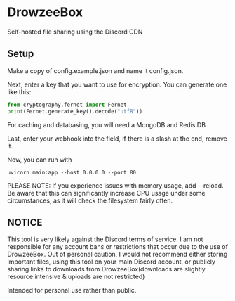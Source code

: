 # DrowzeeBox
Self-hosted file sharing using the Discord CDN
## Setup
Make a copy of config.example.json and name it config.json.

Next, enter a key that you want to use for encryption. You can generate one like this:
```python
from cryptography.fernet import Fernet
print(Fernet.generate_key().decode("utf8"))
```
For caching and databasing, you will need a MongoDB and Redis DB

Last, enter your webhook into the field, if there is a slash at the end, remove it.

Now, you can run with

```
uvicorn main:app --host 0.0.0.0 --port 80
```

PLEASE NOTE: If you experience issues with memory usage, add --reload. Be aware that this can significantly increase CPU usage under some circumstances, as it will check the filesystem fairly often.


## NOTICE
This tool is very likely against the Discord terms of service. I am not responsible for any account bans or restrictions that occur due to the use of DrowzeeBox. Out of personal caution, I would not recommend either storing important files, using this tool on your main Discord account, or publicly sharing links to downloads from DrowzeeBox(downloads are slightly resource intensive & uploads are not restricted)

Intended for personal use rather than public.
